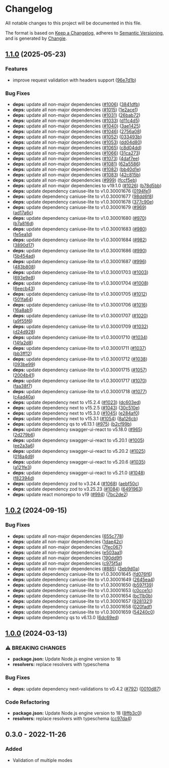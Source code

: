 # Changelog
All notable changes to this project will be documented in this file.

The format is based on [Keep a Changelog](https://keepachangelog.com/en/1.0.0/),
adheres to [Semantic Versioning](https://semver.org/spec/v2.0.0.html),
and is generated by [Changie](https://github.com/miniscruff/changie).


## [1.1.0](https://github.com/jellydn/next-validations/compare/v1.0.3...v1.1.0) (2025-05-23)


### Features

* improve request validation with headers support ([96e7d1b](https://github.com/jellydn/next-validations/commit/96e7d1b4c0645992891edf5dac576b42a30061f5))


### Bug Fixes

* **deps:** update all non-major dependencies ([#1006](https://github.com/jellydn/next-validations/issues/1006)) ([3841dfb](https://github.com/jellydn/next-validations/commit/3841dfb56eedc34ac34d8d36d0f98c15e7f196f2))
* **deps:** update all non-major dependencies ([#1015](https://github.com/jellydn/next-validations/issues/1015)) ([1e2ace1](https://github.com/jellydn/next-validations/commit/1e2ace180595934a850b09b06b3a0b0d95a9bf2a))
* **deps:** update all non-major dependencies ([#1031](https://github.com/jellydn/next-validations/issues/1031)) ([26bab72](https://github.com/jellydn/next-validations/commit/26bab723e2d2e208343cac25a2ccdb40c66c80d6))
* **deps:** update all non-major dependencies ([#1033](https://github.com/jellydn/next-validations/issues/1033)) ([d11c4d5](https://github.com/jellydn/next-validations/commit/d11c4d5a8d7b1db3f619725504b9a558b3f10596))
* **deps:** update all non-major dependencies ([#1040](https://github.com/jellydn/next-validations/issues/1040)) ([3ae1425](https://github.com/jellydn/next-validations/commit/3ae1425c757d8b0206f583ea6c6fe40ca39a9cf4))
* **deps:** update all non-major dependencies ([#1046](https://github.com/jellydn/next-validations/issues/1046)) ([2756a08](https://github.com/jellydn/next-validations/commit/2756a0898d7b7e7c64541cae3826db234eb160ff))
* **deps:** update all non-major dependencies ([#1052](https://github.com/jellydn/next-validations/issues/1052)) ([033493b](https://github.com/jellydn/next-validations/commit/033493bbfa3a717d2588d2af8ef4b5e9f455b6f9))
* **deps:** update all non-major dependencies ([#1053](https://github.com/jellydn/next-validations/issues/1053)) ([dd04d80](https://github.com/jellydn/next-validations/commit/dd04d80a568d235086689f1f76219d3910e36756))
* **deps:** update all non-major dependencies ([#1065](https://github.com/jellydn/next-validations/issues/1065)) ([c8d04dd](https://github.com/jellydn/next-validations/commit/c8d04dd74b532a0d26537603ae1610ffc9fe8dd8))
* **deps:** update all non-major dependencies ([#1066](https://github.com/jellydn/next-validations/issues/1066)) ([31ca273](https://github.com/jellydn/next-validations/commit/31ca2737d6a4462bee4a23522dcb86fcf152f4fd))
* **deps:** update all non-major dependencies ([#1073](https://github.com/jellydn/next-validations/issues/1073)) ([4daf7ee](https://github.com/jellydn/next-validations/commit/4daf7eef4a42c8c8abe579d2910f3be14b89cca9))
* **deps:** update all non-major dependencies ([#1081](https://github.com/jellydn/next-validations/issues/1081)) ([62a5586](https://github.com/jellydn/next-validations/commit/62a55867f963c264fddbf82e44968cd7adc0f254))
* **deps:** update all non-major dependencies ([#1082](https://github.com/jellydn/next-validations/issues/1082)) ([bb40d1e](https://github.com/jellydn/next-validations/commit/bb40d1e331744b4d15f8607ea837bc8adf1d17d2))
* **deps:** update all non-major dependencies ([#1083](https://github.com/jellydn/next-validations/issues/1083)) ([42c815b](https://github.com/jellydn/next-validations/commit/42c815b37e7c07535c4fe4d46ee0011c5fa3b2f6))
* **deps:** update all non-major dependencies ([#999](https://github.com/jellydn/next-validations/issues/999)) ([fccf5eb](https://github.com/jellydn/next-validations/commit/fccf5eb9885638774ed549a27f54e4a2403413e6))
* **deps:** update all non-major dependencies to v19.1.0 ([#1026](https://github.com/jellydn/next-validations/issues/1026)) ([b78d5bb](https://github.com/jellydn/next-validations/commit/b78d5bba9d30ec9cb9447e72ccfa7250c3c11b93))
* **deps:** update dependency caniuse-lite to v1.0.30001676 ([0194fe1](https://github.com/jellydn/next-validations/commit/0194fe1e9c3cc5a648eb77ffd4e3205c7f2c9f6d))
* **deps:** update dependency caniuse-lite to v1.0.30001677 ([98dd6f8](https://github.com/jellydn/next-validations/commit/98dd6f8ea3198a1ac98ac56b7f0e916f5afe6cbc))
* **deps:** update dependency caniuse-lite to v1.0.30001678 ([377c90e](https://github.com/jellydn/next-validations/commit/377c90e9be1d21ef542959f80c0d146b5f5a9120))
* **deps:** update dependency caniuse-lite to v1.0.30001679 ([#969](https://github.com/jellydn/next-validations/issues/969)) ([ad17a6c](https://github.com/jellydn/next-validations/commit/ad17a6c903b4f08b0c8f475747fc21da87fbef4e))
* **deps:** update dependency caniuse-lite to v1.0.30001680 ([#970](https://github.com/jellydn/next-validations/issues/970)) ([b7a816d](https://github.com/jellydn/next-validations/commit/b7a816d33541061328f173d0aad92a18360bc86f))
* **deps:** update dependency caniuse-lite to v1.0.30001683 ([#980](https://github.com/jellydn/next-validations/issues/980)) ([fe5ea1d](https://github.com/jellydn/next-validations/commit/fe5ea1db8d01ef330a2891f2882ede8c61cfca6b))
* **deps:** update dependency caniuse-lite to v1.0.30001684 ([#982](https://github.com/jellydn/next-validations/issues/982)) ([3890d17](https://github.com/jellydn/next-validations/commit/3890d1740bd4fcfb201657c69a74f531a5514152))
* **deps:** update dependency caniuse-lite to v1.0.30001686 ([#990](https://github.com/jellydn/next-validations/issues/990)) ([5b454ad](https://github.com/jellydn/next-validations/commit/5b454adb9092bb760d213d0609b39227880a7df6))
* **deps:** update dependency caniuse-lite to v1.0.30001687 ([#996](https://github.com/jellydn/next-validations/issues/996)) ([483b808](https://github.com/jellydn/next-validations/commit/483b808bc73ef7d6854e842323067f8c692d0bb2))
* **deps:** update dependency caniuse-lite to v1.0.30001703 ([#1003](https://github.com/jellydn/next-validations/issues/1003)) ([693e9e8](https://github.com/jellydn/next-validations/commit/693e9e80d690a7f9293c3aaf3f6a8fb5bf93c752))
* **deps:** update dependency caniuse-lite to v1.0.30001704 ([#1008](https://github.com/jellydn/next-validations/issues/1008)) ([6eecb43](https://github.com/jellydn/next-validations/commit/6eecb43fa01d73be6eb5d24d82a7d08f1d3e41fa))
* **deps:** update dependency caniuse-lite to v1.0.30001705 ([#1012](https://github.com/jellydn/next-validations/issues/1012)) ([501fa64](https://github.com/jellydn/next-validations/commit/501fa64191a1d518939ada7387235ce65c207586))
* **deps:** update dependency caniuse-lite to v1.0.30001706 ([#1016](https://github.com/jellydn/next-validations/issues/1016)) ([16a8ab1](https://github.com/jellydn/next-validations/commit/16a8ab1e48b40861d428228557db9bdf08cd80db))
* **deps:** update dependency caniuse-lite to v1.0.30001707 ([#1020](https://github.com/jellydn/next-validations/issues/1020)) ([a9f55f6](https://github.com/jellydn/next-validations/commit/a9f55f6adab0740bfb6464234c35767890f7a8bb))
* **deps:** update dependency caniuse-lite to v1.0.30001709 ([#1032](https://github.com/jellydn/next-validations/issues/1032)) ([d24d928](https://github.com/jellydn/next-validations/commit/d24d9286b2a9abc0b71a13ca143a7fcf9d2564d8))
* **deps:** update dependency caniuse-lite to v1.0.30001710 ([#1034](https://github.com/jellydn/next-validations/issues/1034)) ([14fa2d8](https://github.com/jellydn/next-validations/commit/14fa2d8d9d4be83672b738115ede4054428744ba))
* **deps:** update dependency caniuse-lite to v1.0.30001711 ([#1037](https://github.com/jellydn/next-validations/issues/1037)) ([bb3ff12](https://github.com/jellydn/next-validations/commit/bb3ff12b7a06a49bd89df81075be25933d824738))
* **deps:** update dependency caniuse-lite to v1.0.30001712 ([#1038](https://github.com/jellydn/next-validations/issues/1038)) ([093be99](https://github.com/jellydn/next-validations/commit/093be99bb42222567ca9bc4d5512369344fd5441))
* **deps:** update dependency caniuse-lite to v1.0.30001715 ([#1057](https://github.com/jellydn/next-validations/issues/1057)) ([2004b41](https://github.com/jellydn/next-validations/commit/2004b419dafa3e4d40d6d43d22d10e6f0fa26276))
* **deps:** update dependency caniuse-lite to v1.0.30001717 ([#1070](https://github.com/jellydn/next-validations/issues/1070)) ([faa38f7](https://github.com/jellydn/next-validations/commit/faa38f7b8b840cb63cee0de9212de8d13490e5ea))
* **deps:** update dependency caniuse-lite to v1.0.30001718 ([#1077](https://github.com/jellydn/next-validations/issues/1077)) ([c4ad40a](https://github.com/jellydn/next-validations/commit/c4ad40a40d854355ad64c655ed83f379368adf2d))
* **deps:** update dependency next to v15.2.4 ([#1023](https://github.com/jellydn/next-validations/issues/1023)) ([dc603ed](https://github.com/jellydn/next-validations/commit/dc603ed3ef82aef8b8e6534f517855a3197d09e0))
* **deps:** update dependency next to v15.2.5 ([#1043](https://github.com/jellydn/next-validations/issues/1043)) ([30c510e](https://github.com/jellydn/next-validations/commit/30c510eedd5b3df59a3bdc9b70a5ba5044a6777c))
* **deps:** update dependency next to v15.3.0 ([#1045](https://github.com/jellydn/next-validations/issues/1045)) ([e284af0](https://github.com/jellydn/next-validations/commit/e284af0605370f7147abd17523ed2c8346fd78af))
* **deps:** update dependency next to v15.3.1 ([#1054](https://github.com/jellydn/next-validations/issues/1054)) ([8a126cb](https://github.com/jellydn/next-validations/commit/8a126cb0f768b0b9d5afdd7eb59d80d44fc04a90))
* **deps:** update dependency qs to v6.13.1 ([#975](https://github.com/jellydn/next-validations/issues/975)) ([b2cf99b](https://github.com/jellydn/next-validations/commit/b2cf99b21b664db8fbf23038c5688fcd6fae73d6))
* **deps:** update dependency swagger-ui-react to v5.18.0 ([#965](https://github.com/jellydn/next-validations/issues/965)) ([2d279b6](https://github.com/jellydn/next-validations/commit/2d279b66dd696a9cf0e7fdcaab14092cb829accf))
* **deps:** update dependency swagger-ui-react to v5.20.1 ([#1005](https://github.com/jellydn/next-validations/issues/1005)) ([ee2a3a6](https://github.com/jellydn/next-validations/commit/ee2a3a6e69469aee04aeb70bfb0133bd4096d944))
* **deps:** update dependency swagger-ui-react to v5.20.2 ([#1025](https://github.com/jellydn/next-validations/issues/1025)) ([018a4d9](https://github.com/jellydn/next-validations/commit/018a4d9d8d419ed6d4ce049b8b283ef72407c668))
* **deps:** update dependency swagger-ui-react to v5.20.6 ([#1035](https://github.com/jellydn/next-validations/issues/1035)) ([a121fe3](https://github.com/jellydn/next-validations/commit/a121fe3f3e07a6dc8918b3e8db748bf65ee1794a))
* **deps:** update dependency swagger-ui-react to v5.21.0 ([#1048](https://github.com/jellydn/next-validations/issues/1048)) ([f82394d](https://github.com/jellydn/next-validations/commit/f82394deb4ddba47af8db76fd86a99fc465f0866))
* **deps:** update dependency zod to v3.24.4 ([#1068](https://github.com/jellydn/next-validations/issues/1068)) ([aebf50c](https://github.com/jellydn/next-validations/commit/aebf50ce250b9c20ffa948a559c7bea4d61e83b6))
* **deps:** update dependency zod to v3.25.23 ([#1084](https://github.com/jellydn/next-validations/issues/1084)) ([6491963](https://github.com/jellydn/next-validations/commit/64919639e16f55349c8170edb965e86a3baaa27a))
* **deps:** update react monorepo to v19 ([#994](https://github.com/jellydn/next-validations/issues/994)) ([7bc2de2](https://github.com/jellydn/next-validations/commit/7bc2de2ad50e3a136904a298420ae35d2b3f45ab))

## [1.0.2](https://github.com/jellydn/next-validations/compare/v1.0.1...v1.0.2) (2024-09-15)


### Bug Fixes

* **deps:** update all non-major dependencies ([655c778](https://github.com/jellydn/next-validations/commit/655c778a0f3c73b212b60b0adc81a86fd9288a39))
* **deps:** update all non-major dependencies ([1dae42c](https://github.com/jellydn/next-validations/commit/1dae42ca58f9a82b33cb190ba9b6246ee3db8692))
* **deps:** update all non-major dependencies ([7fec067](https://github.com/jellydn/next-validations/commit/7fec0672317137b9c9261731d64a02c800e45236))
* **deps:** update all non-major dependencies ([e503aa1](https://github.com/jellydn/next-validations/commit/e503aa1d6f690e9f5ab8de5fd8e01f9460628bef))
* **deps:** update all non-major dependencies ([190dd9f](https://github.com/jellydn/next-validations/commit/190dd9f32393d3ee9d30d0c2e904294dc53fb2a0))
* **deps:** update all non-major dependencies ([c975f5a](https://github.com/jellydn/next-validations/commit/c975f5ad87474cb6f5bde41956626bb645303a9e))
* **deps:** update all non-major dependencies ([#885](https://github.com/jellydn/next-validations/issues/885)) ([3eb9d0a](https://github.com/jellydn/next-validations/commit/3eb9d0a799ef9cf114fd9c575a8f43f23f0812f0))
* **deps:** update dependency caniuse-lite to v1.0.30001645 ([fd076f6](https://github.com/jellydn/next-validations/commit/fd076f6e33fd6d3ee94c8bf32096d4f27e4a51b5))
* **deps:** update dependency caniuse-lite to v1.0.30001649 ([2645ea4](https://github.com/jellydn/next-validations/commit/2645ea4321a1533aaaad1ab3453cb470105291c6))
* **deps:** update dependency caniuse-lite to v1.0.30001650 ([b597f39](https://github.com/jellydn/next-validations/commit/b597f39b8fb880c712f64e6ef8526584543415c8))
* **deps:** update dependency caniuse-lite to v1.0.30001653 ([c0cce1c](https://github.com/jellydn/next-validations/commit/c0cce1cccd7570fb4d49441fe00682f95e28a580))
* **deps:** update dependency caniuse-lite to v1.0.30001654 ([bc11b0b](https://github.com/jellydn/next-validations/commit/bc11b0be9a0af95eef2b221ef2c7082e90d02be3))
* **deps:** update dependency caniuse-lite to v1.0.30001657 ([9281321](https://github.com/jellydn/next-validations/commit/92813212d226fa3c30b5425b326494cd614dfc13))
* **deps:** update dependency caniuse-lite to v1.0.30001658 ([020fadf](https://github.com/jellydn/next-validations/commit/020fadffbdfb3b31b1f4868e78efbce92627f6ab))
* **deps:** update dependency caniuse-lite to v1.0.30001659 ([54240c0](https://github.com/jellydn/next-validations/commit/54240c01e183fbc19410c00215d7ea8ef08a86ea))
* **deps:** update dependency qs to v6.13.0 ([6dc69ed](https://github.com/jellydn/next-validations/commit/6dc69ed3ad880e575e3f0b632b81884604c97982))

## [1.0.0](https://github.com/jellydn/next-validations/compare/v0.4.2...v1.0.0) (2024-03-13)


### ⚠ BREAKING CHANGES

* **package.json:** Update Node.js engine version to 18
* **resolvers:** replace resolvers with typeschema

### Bug Fixes

* **deps:** update dependency next-validations to v0.4.2 ([#792](https://github.com/jellydn/next-validations/issues/792)) ([0010d87](https://github.com/jellydn/next-validations/commit/0010d87eca8bd7728f47cadde4652ed3b58205cf))


### Code Refactoring

* **package.json:** Update Node.js engine version to 18 ([8ffb3c0](https://github.com/jellydn/next-validations/commit/8ffb3c08a0169448bc44031d03e4e62a13321363))
* **resolvers:** replace resolvers with typeschema ([cc97da4](https://github.com/jellydn/next-validations/commit/cc97da47a5b8e1d29631d139237b72b37c76f03e))

## 0.3.0 - 2022-11-26
### Added
* Validation of multiple modes
